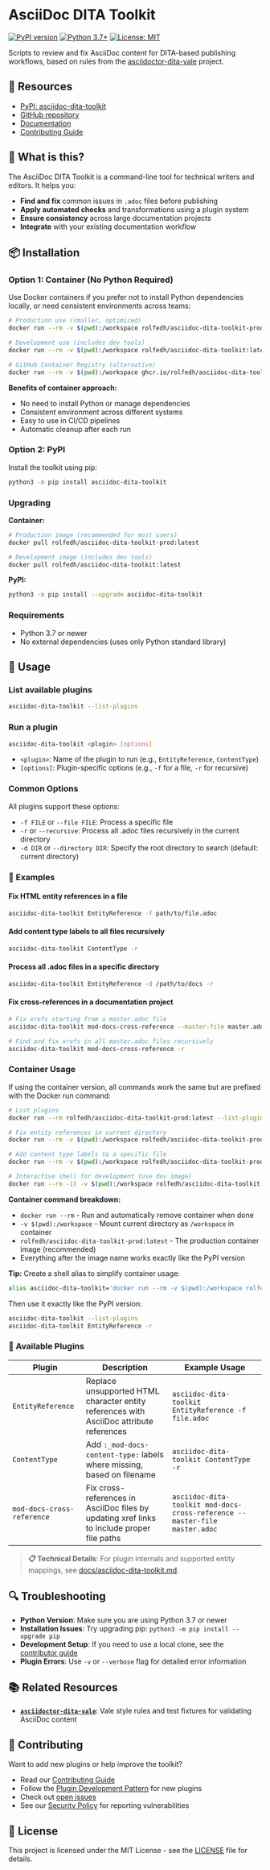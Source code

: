 # AsciiDoc DITA Toolkit

[![PyPI version](https://badge.fury.io/py/asciidoc-dita-toolkit.svg)](https://badge.fury.io/py/asciidoc-dita-toolkit)
[![Python 3.7+](https://img.shields.io/badge/python-3.7+-blue.svg)](https://www.python.org/downloads/)
[![License: MIT](https://img.shields.io/badge/License-MIT-yellow.svg)](https://opensource.org/licenses/MIT)

Scripts to review and fix AsciiDoc content for DITA-based publishing workflows, based on rules from the [asciidoctor-dita-vale](https://github.com/jhradilek/asciidoctor-dita-vale) project.

## 🚀 Resources

- [PyPI: asciidoc-dita-toolkit](https://pypi.org/project/asciidoc-dita-toolkit/)
- [GitHub repository](https://github.com/rolfedh/asciidoc-dita-toolkit)
- [Documentation](https://github.com/rolfedh/asciidoc-dita-toolkit/blob/main/docs/)
- [Contributing Guide](https://github.com/rolfedh/asciidoc-dita-toolkit/blob/main/docs/CONTRIBUTING.md)

## 📖 What is this?

The AsciiDoc DITA Toolkit is a command-line tool for technical writers and editors. It helps you:

- **Find and fix** common issues in `.adoc` files before publishing
- **Apply automated checks** and transformations using a plugin system
- **Ensure consistency** across large documentation projects
- **Integrate** with your existing documentation workflow

## 📦 Installation

### Option 1: Container (No Python Required)

Use Docker containers if you prefer not to install Python dependencies locally, or need consistent environments across teams:

```sh
# Production use (smaller, optimized)
docker run --rm -v $(pwd):/workspace rolfedh/asciidoc-dita-toolkit-prod:latest --help

# Development use (includes dev tools)
docker run --rm -v $(pwd):/workspace rolfedh/asciidoc-dita-toolkit:latest --help

# GitHub Container Registry (alternative)
docker run --rm -v $(pwd):/workspace ghcr.io/rolfedh/asciidoc-dita-toolkit:latest --help
```

**Benefits of container approach:**

- No need to install Python or manage dependencies
- Consistent environment across different systems
- Easy to use in CI/CD pipelines
- Automatic cleanup after each run

### Option 2: PyPI

Install the toolkit using pip:

```sh
python3 -m pip install asciidoc-dita-toolkit
```

### Upgrading

**Container:**

```sh
# Production image (recommended for most users)
docker pull rolfedh/asciidoc-dita-toolkit-prod:latest

# Development image (includes dev tools)
docker pull rolfedh/asciidoc-dita-toolkit:latest
```

**PyPI:**

```sh
python3 -m pip install --upgrade asciidoc-dita-toolkit
```

### Requirements

- Python 3.7 or newer
- No external dependencies (uses only Python standard library)

## 🔧 Usage

### List available plugins

```sh
asciidoc-dita-toolkit --list-plugins
```

### Run a plugin

```sh
asciidoc-dita-toolkit <plugin> [options]
```

- `<plugin>`: Name of the plugin to run (e.g., `EntityReference`, `ContentType`)
- `[options]`: Plugin-specific options (e.g., `-f` for a file, `-r` for recursive)

### Common Options

All plugins support these options:

- `-f FILE` or `--file FILE`: Process a specific file
- `-r` or `--recursive`: Process all .adoc files recursively in the current directory
- `-d DIR` or `--directory DIR`: Specify the root directory to search (default: current directory)

### 📝 Examples

#### Fix HTML entity references in a file

```sh
asciidoc-dita-toolkit EntityReference -f path/to/file.adoc
```

#### Add content type labels to all files recursively

```sh
asciidoc-dita-toolkit ContentType -r
```

#### Process all .adoc files in a specific directory

```sh
asciidoc-dita-toolkit EntityReference -d /path/to/docs -r
```

#### Fix cross-references in a documentation project

```sh
# Fix xrefs starting from a master.adoc file
asciidoc-dita-toolkit mod-docs-cross-reference --master-file master.adoc

# Find and fix xrefs in all master.adoc files recursively
asciidoc-dita-toolkit mod-docs-cross-reference -r
```

### Container Usage

If using the container version, all commands work the same but are prefixed with the Docker run command:

```sh
# List plugins
docker run --rm rolfedh/asciidoc-dita-toolkit-prod:latest --list-plugins

# Fix entity references in current directory
docker run --rm -v $(pwd):/workspace rolfedh/asciidoc-dita-toolkit-prod:latest EntityReference -r

# Add content type labels to a specific file
docker run --rm -v $(pwd):/workspace rolfedh/asciidoc-dita-toolkit-prod:latest ContentType -f docs/myfile.adoc

# Interactive shell for development (use dev image)
docker run --rm -it -v $(pwd):/workspace rolfedh/asciidoc-dita-toolkit:latest /bin/bash
```

**Container command breakdown:**

- `docker run --rm` - Run and automatically remove container when done
- `-v $(pwd):/workspace` - Mount current directory as `/workspace` in container
- `rolfedh/asciidoc-dita-toolkit-prod:latest` - The production container image (recommended)
- Everything after the image name works exactly like the PyPI version

**Tip:** Create a shell alias to simplify container usage:

```sh
alias asciidoc-dita-toolkit='docker run --rm -v $(pwd):/workspace rolfedh/asciidoc-dita-toolkit-prod:latest'
```

Then use it exactly like the PyPI version:

```sh
asciidoc-dita-toolkit --list-plugins
asciidoc-dita-toolkit EntityReference -r
```

### 🔌 Available Plugins

| Plugin | Description | Example Usage |
|--------|-------------|---------------|
| `EntityReference` | Replace unsupported HTML character entity references with AsciiDoc attribute references | `asciidoc-dita-toolkit EntityReference -f file.adoc` |
| `ContentType` | Add `:_mod-docs-content-type:` labels where missing, based on filename | `asciidoc-dita-toolkit ContentType -r` |
| `mod-docs-cross-reference` | Fix cross-references in AsciiDoc files by updating xref links to include proper file paths | `asciidoc-dita-toolkit mod-docs-cross-reference --master-file master.adoc` |

> **📋 Technical Details**: For plugin internals and supported entity mappings, see [docs/asciidoc-dita-toolkit.md](docs/asciidoc-dita-toolkit.md).

## 🔍 Troubleshooting

- **Python Version**: Make sure you are using Python 3.7 or newer
- **Installation Issues**: Try upgrading pip: `python3 -m pip install --upgrade pip`
- **Development Setup**: If you need to use a local clone, see the [contributor guide](docs/CONTRIBUTING.md)
- **Plugin Errors**: Use `-v` or `--verbose` flag for detailed error information

## 📚 Related Resources

- **[`asciidoctor-dita-vale`](https://github.com/jhradilek/asciidoctor-dita-vale)**: Vale style rules and test fixtures for validating AsciiDoc content

## 🤝 Contributing

Want to add new plugins or help improve the toolkit?

- Read our [Contributing Guide](docs/CONTRIBUTING.md)
- Follow the [Plugin Development Pattern](docs/PLUGIN_DEVELOPMENT_PATTERN.md) for new plugins
- Check out [open issues](https://github.com/rolfedh/asciidoc-dita-toolkit/issues)
- See our [Security Policy](SECURITY.md) for reporting vulnerabilities

## 📄 License

This project is licensed under the MIT License - see the [LICENSE](LICENSE) file for details.
